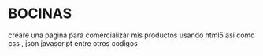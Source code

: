 # BOCINAS
creare una pagina para comercializar mis productos usando html5 asi como css , json  javascript entre otros codigos
